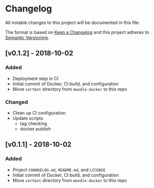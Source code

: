 # Changelog
All notable changes to this project will be documented in this file.

The format is based on [Keep a Changelog](http://keepachangelog.com/en/1.0.0/)
and this project adheres to [Semantic Versioning](http://semver.org/spec/v2.0.0.html).

## [v0.1.2] - 2018-10-02
### Added
- Deployment step in CI
- Initial commit of Docker, CI build, and configuration
- Move `certbot` directory from `moodle-docker` to this repo

### Changed
- Clean up CI configuration
- Update scripts
  - tag checking
  - docker publish

## [v0.1.1] - 2018-10-02
### Added
- Project `CHANGELOG.md`, `README.md`, and `LICENSE`
- Initial commit of Docker, CI build, and configuration
- Move `certbot` directory from `moodle-docker` to this repo

